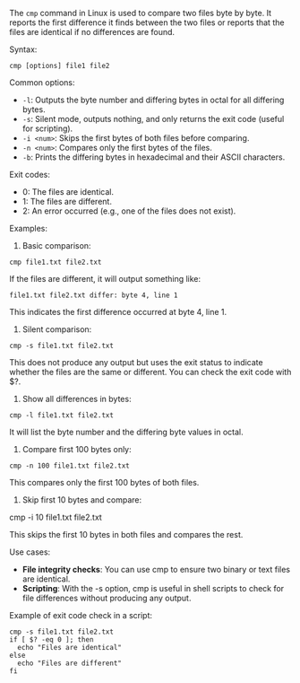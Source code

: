 The ```cmp``` command in Linux is used to compare two files byte by byte. It reports the first difference it finds between the two files or reports that the files are identical if no differences are found.

Syntax:

```
cmp [options] file1 file2
```

Common options:

* ```-l```: Outputs the byte number and differing bytes in octal for all differing bytes.
* ```-s```: Silent mode, outputs nothing, and only returns the exit code (useful for scripting).
* ```-i <num>```: Skips the first <num> bytes of both files before comparing.
* ```-n <num>```: Compares only the first <num> bytes of the files.
* ```-b```: Prints the differing bytes in hexadecimal and their ASCII characters.

Exit codes:

* 0: The files are identical.
* 1: The files are different.
* 2: An error occurred (e.g., one of the files does not exist).

Examples:

1. Basic comparison:

```
cmp file1.txt file2.txt
```

If the files are different, it will output something like:

```
file1.txt file2.txt differ: byte 4, line 1
```

This indicates the first difference occurred at byte 4, line 1.

1. Silent comparison:

```
cmp -s file1.txt file2.txt
```

This does not produce any output but uses the exit status to indicate whether the files are the same or different. You can check the exit code with $?.

1. Show all differences in bytes:

```
cmp -l file1.txt file2.txt
```

It will list the byte number and the differing byte values in octal.

1. Compare first 100 bytes only:

```
cmp -n 100 file1.txt file2.txt
```

This compares only the first 100 bytes of both files.

1. Skip first 10 bytes and compare:

cmp -i 10 file1.txt file2.txt

This skips the first 10 bytes in both files and compares the rest.

Use cases:

* **File integrity checks**: You can use cmp to ensure two binary or text files are identical.
* **Scripting**: With the -s option, cmp is useful in shell scripts to check for file differences without producing any output.

Example of exit code check in a script:

```
cmp -s file1.txt file2.txt
if [ $? -eq 0 ]; then
  echo "Files are identical"
else
  echo "Files are different"
fi
```

